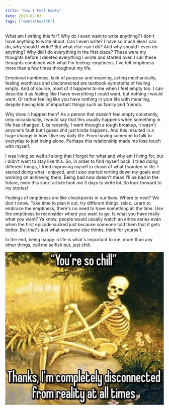 ```yaml
---
title: "How I Feel Empty"
date: 2023-02-03
tags: ["mentalhealth"]
---
```


What am I writing this for? Why do I even want to write anything? I don't have anything to write about. Can I even write? I have so much else I can do, why should I write? But what else can I do? And why should I even do anything? Why did I do everything in the first place? These were my thoughts before I deleted everything I wrote and started over. I call these thoughts combined with what I'm feeling: emptiness. I've felt emptiness more than a few times throughout my life.

Emotional numbness, lack of purpose and meaning, acting mechanically, feeling worthless and disconnected are textbook symptoms of feeling empty. And of course, most of it happens to me when I feel empty too. I can describe it as feeling like I have everything I could want, but nothing I would want. Or rather feeling like you have nothing in your life with meaning, despite having lots of important things such as family and friends.

Why does it happen then? As a person that doesn't feel empty constantly, only occasionally, I would say that this usually happens when something in life has changed. Like recently, I went through a tough breakup, it wasn't anyone's fault but I guess shit just kinda happens. And this resulted in a huge change in how I live my daily life. From having someone to talk to everyday to just being alone. Perhaps this relationship made me lose touch with myself.

I was living so well all along that I forgot for what and why am I living for, but I didn't want to stay like this. So, in order to find myself back, I tried doing different things, I tried improving myself in chase of what I wanted in life. I started doing what I enjoyed, and I also started writing down my goals and working on achieving them. Being bad now doesn't mean I'll be bad in the future, even this short article took me 3 days to write lol. So look forward to my stories!

Feelings of emptiness are like checkpoints in our lives. Where to next? We don't know. Take time to plan it out, try different things, relax. Learn to embrace the emptiness, there's no need to have something all the time. Use the emptiness to reconsider where you want to go. Is what you have really what you want? Ya know, people would usually watch an entire series even when the first episode sucked just because someone told them that it gets better. But that's just what someone else thinks, think for yourself.

In the end, being happy in life is what's important to me, more than any other things, call me selfish but, just chill.

![dead inside meme](/blogs/chill.png)
